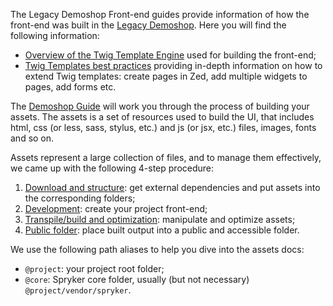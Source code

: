 The Legacy Demoshop Front-end guides provide information of how the front-end was built in the [Legacy Demoshop](https://documentation.spryker.com/v4/docs/about-spryker#what-is-the--legacy-demoshop--). Here you will find the following information:

* [Overview of the Twig Template Engine](https://documentation.spryker.com/v4/docs/twig-overview) used for building the front-end;
* [Twig Templates best practices](https://documentation.spryker.com/v4/docs/twig-best-practices) providing in-depth information on how to extend Twig templates: create pages in Zed, add multiple widgets to pages, add forms etc.

The [Demoshop Guide](https://documentation.spryker.com/v4/docs/demoshop-guide)  will work you through the process of building your assets. The assets is a set of resources used to build the UI, that includes html, css (or less, sass, stylus, etc.) and js (or jsx, etc.) files, images, fonts and so on.

Assets represent a large collection of files, and to manage them effectively, we came up with the following 4-step procedure:

1. [Download and structure](https://documentation.spryker.com/v4/docs/download-structure): get external dependencies and put assets into the corresponding folders;
2. [Development](https://documentation.spryker.com/v4/docs/development-2): create your project front-end;
3. [Transpile/build and optimization](https://documentation.spryker.com/v4/docs/build-optimization): manipulate and optimize assets;
4. [Public folder](https://documentation.spryker.com/v4/docs/public-folder): place built output into a public and accessible folder.

We use the following path aliases to help you dive into the assets docs:

* `@project`: your project root folder;
* `@core`: Spryker core folder, usually (but not necessary) `@project/vendor/spryker`.
 
